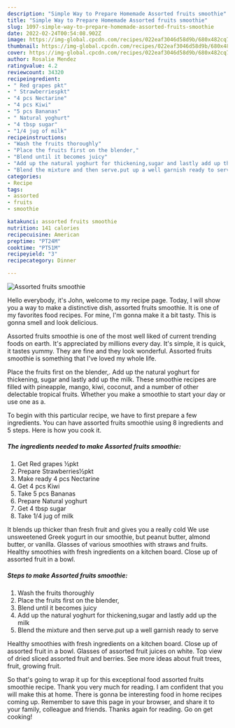 ```yaml
---
description: "Simple Way to Prepare Homemade Assorted fruits smoothie"
title: "Simple Way to Prepare Homemade Assorted fruits smoothie"
slug: 1097-simple-way-to-prepare-homemade-assorted-fruits-smoothie
date: 2022-02-24T00:54:08.902Z
image: https://img-global.cpcdn.com/recipes/022eaf3046d58d9b/680x482cq70/assorted-fruits-smoothie-recipe-main-photo.jpg
thumbnail: https://img-global.cpcdn.com/recipes/022eaf3046d58d9b/680x482cq70/assorted-fruits-smoothie-recipe-main-photo.jpg
cover: https://img-global.cpcdn.com/recipes/022eaf3046d58d9b/680x482cq70/assorted-fruits-smoothie-recipe-main-photo.jpg
author: Rosalie Mendez
ratingvalue: 4.2
reviewcount: 34320
recipeingredient:
- " Red grapes pkt"
- " Strawberriespkt"
- "4 pcs Nectarine"
- "4 pcs Kiwi"
- "5 pcs Bananas"
- " Natural yoghurt"
- "4 tbsp sugar"
- "1/4 jug of milk"
recipeinstructions:
- "Wash the fruits thoroughly"
- "Place the fruits first on the blender,"
- "Blend until it becomes juicy"
- "Add up the natural yoghurt for thickening,sugar and lastly add up the milk"
- "Blend the mixture and then serve.put up a well garnish ready to serve"
categories:
- Recipe
tags:
- assorted
- fruits
- smoothie

katakunci: assorted fruits smoothie 
nutrition: 141 calories
recipecuisine: American
preptime: "PT24M"
cooktime: "PT51M"
recipeyield: "3"
recipecategory: Dinner

---
```



![Assorted fruits smoothie](https://img-global.cpcdn.com/recipes/022eaf3046d58d9b/680x482cq70/assorted-fruits-smoothie-recipe-main-photo.jpg)

Hello everybody, it's John, welcome to my recipe page. Today, I will show you a way to make a distinctive dish, assorted fruits smoothie. It is one of my favorites food recipes. For mine, I'm gonna make it a bit tasty. This is gonna smell and look delicious.

Assorted fruits smoothie is one of the most well liked of current trending foods on earth. It's appreciated by millions every day. It's simple, it is quick, it tastes yummy. They are fine and they look wonderful. Assorted fruits smoothie is something that I've loved my whole life.

Place the fruits first on the blender,. Add up the natural yoghurt for thickening, sugar and lastly add up the milk. These smoothie recipes are filled with pineapple, mango, kiwi, coconut, and a number of other delectable tropical fruits. Whether you make a smoothie to start your day or use one as a.


To begin with this particular recipe, we have to first prepare a few ingredients. You can have assorted fruits smoothie using 8 ingredients and 5 steps. Here is how you cook it.

<!--inarticleads1-->

##### The ingredients needed to make Assorted fruits smoothie:

1. Get  Red grapes ½pkt
1. Prepare  Strawberries½pkt
1. Make ready 4 pcs Nectarine
1. Get 4 pcs Kiwi
1. Take 5 pcs Bananas
1. Prepare  Natural yoghurt
1. Get 4 tbsp sugar
1. Take 1/4 jug of milk


It blends up thicker than fresh fruit and gives you a really cold We use unsweetened Greek yogurt in our smoothie, but peanut butter, almond butter, or vanilla. Glasses of various smoothies with straws and fruits. Healthy smoothies with fresh ingredients on a kitchen board. Close up of assorted fruit in a bowl. 

<!--inarticleads2-->

##### Steps to make Assorted fruits smoothie:

1. Wash the fruits thoroughly
1. Place the fruits first on the blender,
1. Blend until it becomes juicy
1. Add up the natural yoghurt for thickening,sugar and lastly add up the milk
1. Blend the mixture and then serve.put up a well garnish ready to serve


Healthy smoothies with fresh ingredients on a kitchen board. Close up of assorted fruit in a bowl. Glasses of assorted fruit juices on white. Top view of dried sliced assorted fruit and berries. See more ideas about fruit trees, fruit, growing fruit. 

So that's going to wrap it up for this exceptional food assorted fruits smoothie recipe. Thank you very much for reading. I am confident that you will make this at home. There is gonna be interesting food in home recipes coming up. Remember to save this page in your browser, and share it to your family, colleague and friends. Thanks again for reading. Go on get cooking!

